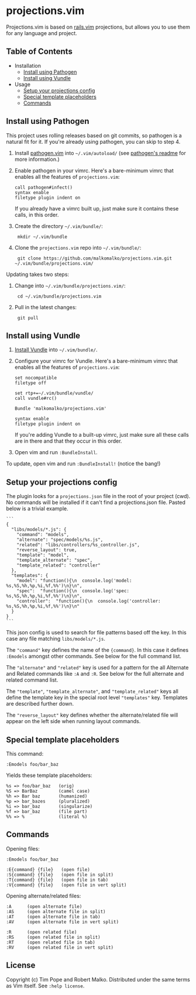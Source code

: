 # projections.vim

Projections.vim is based on [rails.vim](https://github.com/tpope/vim-rails) projections, but allows you to use them for any language and project.

## Table of Contents

- Installation
  - [Install using Pathogen](#install-using-pathogen)
  - [Install using Vundle](#install-using-vundle)
- Usage
  - [Setup your projections config](#setup-your-projections-config)
  - [Special template placeholders](#special-template-placeholders)
  - [Commands](#commands)

## Install using Pathogen

This project uses rolling releases based on git commits, so pathogen is a
natural fit for it. If you're already using pathogen, you can skip to step 4.

1. Install [pathogen.vim] into `~/.vim/autoload/` (see [pathogen's
   readme][install-pathogen] for more information.)

[pathogen.vim]: http://www.vim.org/scripts/script.php?script_id=2332
[install-pathogen]: https://github.com/tpope/vim-pathogen#installation

2. Enable pathogen in your vimrc. Here's a bare-minimum vimrc that enables
   all the features of `projections.vim`:

   ```vim
   call pathogen#infect()
   syntax enable
   filetype plugin indent on
   ```

   If you already have a vimrc built up, just make sure it contains these calls,
   in this order.

3. Create the directory `~/.vim/bundle/`:

        mkdir ~/.vim/bundle

4. Clone the `projections.vim` repo into `~/.vim/bundle/`:

        git clone https://github.com/malkomalko/projections.vim.git ~/.vim/bundle/projections.vim/

Updating takes two steps:

1. Change into `~/.vim/bundle/projections.vim/`:

        cd ~/.vim/bundle/projections.vim

2. Pull in the latest changes:

        git pull

## Install using Vundle

1. [Install Vundle] into `~/.vim/bundle/`.

[Install Vundle]: https://github.com/gmarik/vundle#quick-start

2. Configure your vimrc for Vundle. Here's a bare-minimum vimrc that enables all
   the features of `projections.vim`:

   ```vim
   set nocompatible
   filetype off

   set rtp+=~/.vim/bundle/vundle/
   call vundle#rc()

   Bundle 'malkomalko/projections.vim'

   syntax enable
   filetype plugin indent on
   ```

   If you're adding Vundle to a built-up vimrc, just make sure all these calls
   are in there and that they occur in this order.

3. Open vim and run `:BundleInstall`.

To update, open vim and run `:BundleInstall!` (notice the bang!)

## Setup your projections config

The plugin looks for a `projections.json` file in the root of your project (cwd).  No commands will be installed if it can't find a projections.json file.  Pasted below is a trivial example.

    ```
    {
      "libs/models/*.js": {
        "command": "models",
        "alternate": "spec/models/%s.js",
        "related": "libs/controllers/%s_controller.js",
        "reverse_layout": true,
        "template": "model",
        "template_alternate": "spec",
        "template_related": "controller"
      },
      "templates": {
        "model": "function(){\n  console.log('model: %s,%S,%h,%p,%i,%f,%%')\n}\n",
        "spec":  "function(){\n  console.log('spec: %s,%S,%h,%p,%i,%f,%%')\n}\n",
        "controller":  "function(){\n  console.log('controller: %s,%S,%h,%p,%i,%f,%%')\n}\n"
      }
    }
    ```

This json config is used to search for file patterns based off the key.  In this case any file matching `libs/models/*.js`.

The `"command"` key defines the name of the `{command}`.  In this case it defines `:Emodels` amongst other commands.  See below for the full command list.

The `"alternate"` and `"related"` key is used for a pattern for the all Alternate and Related commands like `:A` and `:R`.  See below for the full alternate and related command list.

The `"template"`, `"template_alternate"`, and `"template_related"` keys all define the template key in the special root level `"templates"` key.  Templates are described further down.

The `"reverse_layout"` key defines whether the alternate/related file will appear on the left side when running layout commands.

## Special template placeholders

This command:

    :Emodels foo/bar_baz

Yields these template placeholders:

    %s => foo/bar_baz   (orig)
    %S => BarBaz        (camel case)
    %h => Bar baz       (humanized)
    %p => bar_bazes     (pluralized)
    %i => bar_baz       (singularize)
    %f => bar_baz       (file part)
    %% => %             (literal %)

## Commands

Opening files:

    :Emodels foo/bar_baz

    :E{command} {file}   (open file)
    :S{command} {file}   (open file in split)
    :T{command} {file}   (open file in tab)
    :V{command} {file}   (open file in vert split)

Opening alternate/related files:

    :A      (open alternate file)
    :AS     (open alternate file in split)
    :AT     (open alternate file in tab)
    :AV     (open alternate file in vert split)

    :R      (open related file)
    :RS     (open related file in split)
    :RT     (open related file in tab)
    :RV     (open related file in vert split)

## License

Copyright (c) Tim Pope and Robert Malko.  Distributed under the same terms as Vim itself.
See `:help license`.
